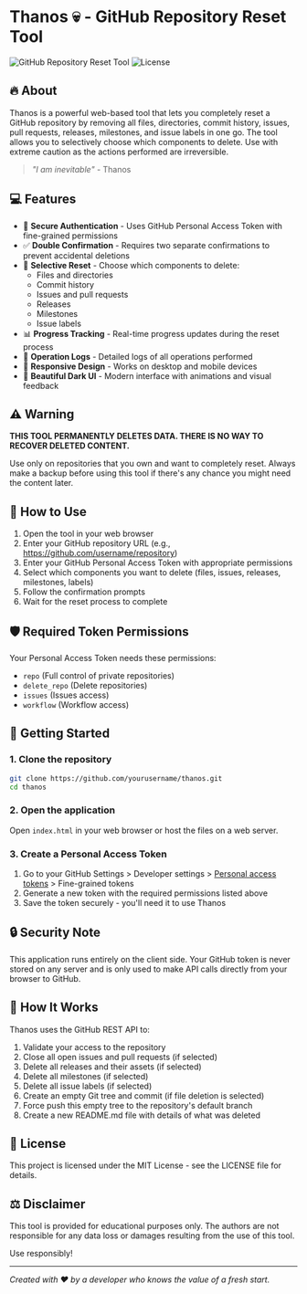 # Thanos 💀 - GitHub Repository Reset Tool

![GitHub Repository Reset Tool](https://img.shields.io/badge/GitHub-Repository%20Reset%20Tool-red)
![License](https://img.shields.io/badge/license-MIT-blue)

## 🔥 About

Thanos is a powerful web-based tool that lets you completely reset a GitHub repository by removing all files, directories, commit history, issues, pull requests, releases, milestones, and issue labels in one go. The tool allows you to selectively choose which components to delete. Use with extreme caution as the actions performed are irreversible.

> *"I am inevitable"* - Thanos

## 💻 Features

- 🔐 **Secure Authentication** - Uses GitHub Personal Access Token with fine-grained permissions
- ✅ **Double Confirmation** - Requires two separate confirmations to prevent accidental deletions
- 🎯 **Selective Reset** - Choose which components to delete:
  - Files and directories
  - Commit history
  - Issues and pull requests
  - Releases
  - Milestones
  - Issue labels
- 📊 **Progress Tracking** - Real-time progress updates during the reset process
- 📝 **Operation Logs** - Detailed logs of all operations performed
- 📱 **Responsive Design** - Works on desktop and mobile devices
- 🎨 **Beautiful Dark UI** - Modern interface with animations and visual feedback

## ⚠️ Warning

**THIS TOOL PERMANENTLY DELETES DATA. THERE IS NO WAY TO RECOVER DELETED CONTENT.**

Use only on repositories that you own and want to completely reset. Always make a backup before using this tool if there's any chance you might need the content later.

## 🔧 How to Use

1. Open the tool in your web browser
2. Enter your GitHub repository URL (e.g., https://github.com/username/repository)
3. Enter your GitHub Personal Access Token with appropriate permissions
4. Select which components you want to delete (files, issues, releases, milestones, labels)
5. Follow the confirmation prompts
6. Wait for the reset process to complete

## 🛡️ Required Token Permissions

Your Personal Access Token needs these permissions:
- `repo` (Full control of private repositories)
- `delete_repo` (Delete repositories)
- `issues` (Issues access)
- `workflow` (Workflow access)

## 🚀 Getting Started

### 1. Clone the repository
```bash
git clone https://github.com/yourusername/thanos.git
cd thanos
```

### 2. Open the application
Open `index.html` in your web browser or host the files on a web server.

### 3. Create a Personal Access Token
1. Go to your GitHub Settings > Developer settings > [Personal access tokens](https://github.com/settings/tokens) > Fine-grained tokens
2. Generate a new token with the required permissions listed above
3. Save the token securely - you'll need it to use Thanos

## 🔒 Security Note

This application runs entirely on the client side. Your GitHub token is never stored on any server and is only used to make API calls directly from your browser to GitHub.

## 🧠 How It Works

Thanos uses the GitHub REST API to:
1. Validate your access to the repository
2. Close all open issues and pull requests (if selected)
3. Delete all releases and their assets (if selected)
4. Delete all milestones (if selected)
5. Delete all issue labels (if selected)
6. Create an empty Git tree and commit (if file deletion is selected)
7. Force push this empty tree to the repository's default branch
8. Create a new README.md file with details of what was deleted

## 📝 License

This project is licensed under the MIT License - see the LICENSE file for details.

## ⚖️ Disclaimer

This tool is provided for educational purposes only. The authors are not responsible for any data loss or damages resulting from the use of this tool.

Use responsibly!

---

*Created with ❤️ by a developer who knows the value of a fresh start.*